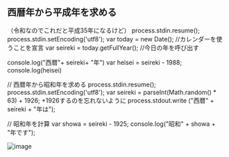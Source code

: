 ## 西暦年から平成年を求める
（令和なのでこれだと平成35年になるけど）
process.stdin.resume();
process.stdin.setEncoding('utf8');
var today = new Date(); //カレンダーを使うことを宣言
var seireki = today.getFullYear(); //今日の年を呼び出す

console.log("西暦"+ seireki+ "年")
var heisei = seireki - 1988;
console.log(heisei)



// 西暦年から昭和年を求める
process.stdin.resume();
process.stdin.setEncoding('utf8');
var seireki = parseInt(Math.random() * 63) + 1926;   +1926するのを忘れないように
process.stdout.write ("西暦" + seireki + "年は");

// 昭和年を計算
var showa = seireki - 1925;
console.log("昭和" + showa + "年です");

![image](https://github.com/natsumi1651/til/assets/138348514/635098cb-e273-4fe1-bdde-3005b880b84c)
